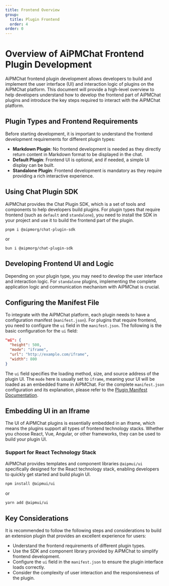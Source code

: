 ```yaml
---
title: Frontend Overview
group:
  title: Plugin Frontend
  order: 4
order: 0
---
```


# Overview of AiPMChat Frontend Plugin Development

AiPMChat frontend plugin development allows developers to build and implement the user interface (UI) and interaction logic of plugins on the AiPMChat platform. This document will provide a high-level overview to help developers understand how to develop the frontend part of AiPMChat plugins and introduce the key steps required to interact with the AiPMChat platform.

## Plugin Types and Frontend Requirements

Before starting development, it is important to understand the frontend development requirements for different plugin types:

- **Markdown Plugin**: No frontend development is needed as they directly return content in Markdown format to be displayed in the chat.
- **Default Plugin**: Frontend UI is optional, and if needed, a simple UI display can be built.
- **Standalone Plugin**: Frontend development is mandatory as they require providing a rich interactive experience.

## Using Chat Plugin SDK

AiPMChat provides the Chat Plugin SDK, which is a set of tools and components to help developers build plugins. For plugin types that require frontend (such as `default` and `standalone`), you need to install the SDK in your project and use it to build the frontend part of the plugin.

```fish
pnpm i @aipmorg/chat-plugin-sdk
```

or

```fish
bun i @aipmorg/chat-plugin-sdk
```

## Developing Frontend UI and Logic

Depending on your plugin type, you may need to develop the user interface and interaction logic. For `standalone` plugins, implementing the complete application logic and communication mechanism with AiPMChat is crucial.

## Configuring the Manifest File

To integrate with the AiPMChat platform, each plugin needs to have a configuration manifest (`manifest.json`). For plugins that require frontend, you need to configure the `ui` field in the `manifest.json`. The following is the basic configuration for the `ui` field:

```json
"ui": {
  "height": 500,
  "mode": "iframe",
  "url": "http://example.com/iframe",
  "width": 800
}
```

The `ui` field specifies the loading method, size, and source address of the plugin UI. The `mode` here is usually set to `iframe`, meaning your UI will be loaded as an embedded frame in AiPMChat. For the complete `manifest.json` configuration and its explanation, please refer to the [Plugin Manifest Documentation](/en-US/api/plugin-manifest).

## Embedding UI in an Iframe

The UI of AiPMChat plugins is essentially embedded in an iframe, which means the plugins support all types of frontend technology stacks. Whether you choose React, Vue, Angular, or other frameworks, they can be used to build your plugin UI.

### Support for React Technology Stack

AiPMChat provides templates and component libraries `@aipmui/ui` specifically designed for the React technology stack, enabling developers to quickly get started and build plugin UI.

```sh
npm install @aipmui/ui
```

or

```sh
yarn add @aipmui/ui
```

## Key Considerations

It is recommended to follow the following steps and considerations to build an extension plugin that provides an excellent experience for users:

- Understand the frontend requirements of different plugin types.
- Use the SDK and component library provided by AiPMChat to simplify frontend development.
- Configure the `ui` field in the `manifest.json` to ensure the plugin interface loads correctly.
- Consider the complexity of user interaction and the responsiveness of the plugin.

